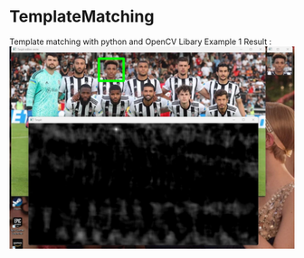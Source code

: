 # TemplateMatching
Template matching with python and OpenCV Libary
Example 1 Result : 
![Result 1](https://github.com/emirhaneren/TemplateMatching/blob/master/Example1/Result.jpg)
<br>
